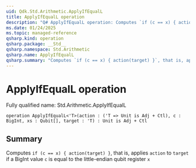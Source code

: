 ```yaml
---
uid: Qdk.Std.Arithmetic.ApplyIfEqualL
title: ApplyIfEqualL operation
description: "Q# ApplyIfEqualL operation: Computes `if (c == x) { action(target) }`, that is, applies `action` to `target` if a BigInt value `c` is equal to the little-endian qubit register `x`"
ms.date: 01/24/2025
ms.topic: managed-reference
qsharp.kind: operation
qsharp.package: __Std__
qsharp.namespace: Std.Arithmetic
qsharp.name: ApplyIfEqualL
qsharp.summary: "Computes `if (c == x) { action(target) }`, that is, applies `action` to `target` if a BigInt value `c` is equal to the little-endian qubit register `x`"
---
```


# ApplyIfEqualL operation

Fully qualified name: Std.Arithmetic.ApplyIfEqualL

```qsharp
operation ApplyIfEqualL<'T>(action : ('T => Unit is Adj + Ctl), c : BigInt, xs : Qubit[], target : 'T) : Unit is Adj + Ctl
```

## Summary
Computes `if (c == x) { action(target) }`, that is, applies `action` to `target`
if a BigInt value `c` is equal to the little-endian qubit register `x`
